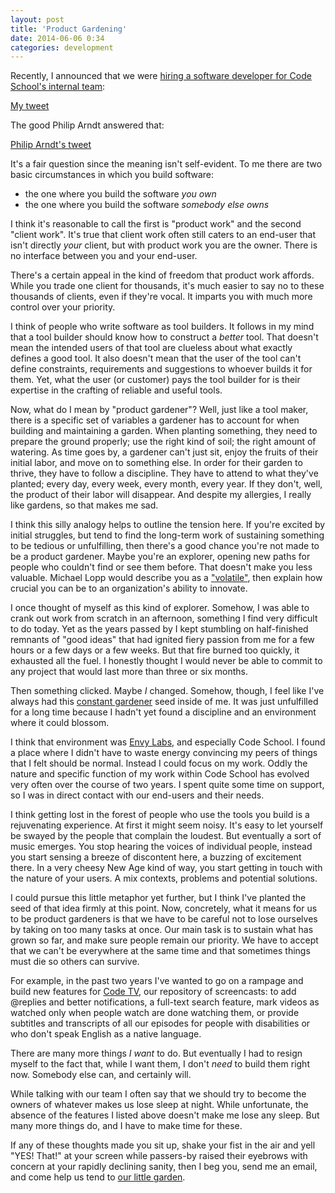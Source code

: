 ```yaml
---
layout: post
title: 'Product Gardening' 
date: 2014-06-06 0:34
categories: development
---
```

Recently, I announced that we were [hiring a software developer for Code School's 
internal team](https://www.codeschool.com/jobs):
 
[My tweet](https://twitter.com/olivierlacan/status/474604224945614848)

The good Philip Arndt answered that:

[Philip Arndt's tweet](https://twitter.com/parndt/status/474639718278508544)

It's a fair question since the meaning isn't self-evident. 
To me there are two basic circumstances in which you build software:

- the one where you build the software *you own*
- the one where you build the software *somebody else owns*

I think it's reasonable to call the first is "product work" and the 
second "client work". It's true that client work often still caters to 
an end-user that isn't directly *your* client, but with product work 
you are the owner. There is no interface between you and your end-user.

There's a certain appeal in the kind of freedom that product work affords. 
While you trade one client for thousands, it's much easier to say no to 
these thousands of clients, even if they're vocal. It imparts you with 
much more control over your priority.

I think of people who write software as tool builders. It follows 
in my mind that a tool builder should know how to construct a *better* 
tool. That doesn't mean the intended users of that tool are clueless 
about what exactly defines a good tool. It also doesn't mean that the user of the 
tool can't define constraints, requirements and suggestions to whoever 
builds it for them. Yet, what the user (or customer) pays the tool builder
for is their expertise in the crafting of reliable and useful tools.

Now, what do I mean by "product gardener"? Well, just like a tool maker, 
there is a specific set of variables a gardener has to account for when 
building and maintaining a garden. When planting something, they need to prepare the 
ground properly; use the right kind of soil; the right amount of watering. 
As time goes by, a gardener can't just sit, enjoy the fruits of their 
initial labor, and move on to something else. In order for their garden 
to thrive, they have to follow a discipline. They have to attend to what 
they've planted; every day, every week, every month, every year. 
If they don't, well, the product of their labor will disappear. And despite 
my allergies, I really like gardens, so that makes me sad.

I think this silly analogy helps to outline the tension here. 
If you're excited by initial struggles, but tend to find the long-term 
work of sustaining something to be tedious or unfulfilling, then there's 
a good chance you're not made to be a product gardener. Maybe you're an 
explorer, opening new paths for people who couldn't find or see them before. 
That doesn't make you less valuable. Michael Lopp would describe you as a 
["volatile"](http://randsinrepose.com/archives/stables-and-volatiles/), then
explain how crucial you can be to an organization's ability to innovate.

I once thought of myself as this kind of explorer. Somehow, I was able 
to crank out work from scratch in an afternoon, something I find very 
difficult to do today. Yet as the years passed by I kept stumbling on 
half-finished remnants of "good ideas" that had ignited fiery passion from
me for a few hours or a few days or a few weeks. But that fire burned too 
quickly, it exhausted all the fuel. I honestly thought I would never be 
able to commit to any project that would last more than three or six months.

Then something clicked. Maybe *I* changed. Somehow, though, I feel like 
I've always had this
[constant gardener](http://en.wikipedia.org/wiki/The_Constant_Gardener_(film)) 
seed inside of me. It was just unfulfilled for a long time because 
I hadn't yet found a discipline and an environment where it could blossom.

I think that environment was [Envy Labs](http://envylabs.com), and 
especially Code School. I found a place where I didn't have to waste energy 
convincing my peers of things that I felt should be normal. Instead I 
could focus on my work. Oddly the nature and specific function of my work 
within Code School has evolved very often over the course of two years. 
I spent quite some time on support, so I was in direct contact with our 
end-users and their needs.

I think getting lost in the forest of people who use the tools you build 
is a rejuvenating experience. At first it might seem noisy. It's easy to 
let yourself be swayed by the people that complain the loudest. 
But eventually a sort of music emerges. You stop hearing
the voices of individual people, instead you start sensing a breeze of 
discontent here, a buzzing of excitement there. In a very cheesy New Age 
kind of way, you start getting in touch with the nature of your users. 
A mix contexts, problems and potential solutions.

I could pursue this little metaphor yet further, but I think I've 
planted the seed of that idea firmly at this point. Now, concretely, 
what it means for us to be product gardeners is that we 
have to be careful not to lose ourselves by taking on too many tasks at 
once. Our main task is to sustain what has grown so far, and make sure 
people remain our priority. We have to accept that we can't be 
everywhere at the same time and that sometimes things must die so others 
can survive.

For example, in the past two years I've wanted to go on a rampage and 
build new features for [Code TV](https://www.codeschool.com/code_tv),
our repository of screencasts: to add @replies and better notifications, 
a full-text search feature, mark videos as watched only when people watch 
are done watching them, or provide subtitles and transcripts of all our episodes 
for people with disabilities or who don't speak English as a native language. 

There are many more things *I want* to do. But eventually I had to resign 
myself to the fact that, while I want them, I don't *need* to build them 
right now. Somebody else can, and certainly will. 

While talking with our team I often say that we should try to 
become the owners of whatever makes us lose sleep at night. While 
unfortunate, the absence of the features I listed above doesn't make me 
lose any sleep. But many more things do, and I have to make time for these.

If any of these thoughts made you sit up, shake your fist 
in the air and yell "YES! That!" at your screen while passers-by raised 
their eyebrows with concern at your rapidly declining sanity, 
then I beg you, send me an email, and come help us tend to 
[our little garden](https://www.codeschool.com).

